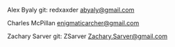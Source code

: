 Alex Byaly
git: redxaxder
abyaly@gmail.com

Charles McPillan
enigmaticarcher@gmail.com

Zachary Sarver
git: ZSarver
Zachary.Sarver@gmail.com

